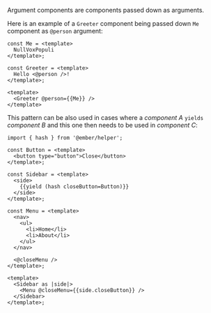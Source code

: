 Argument components are components passed down as arguments.

Here is an example of a `Greeter` component being passed down `Me` component as `@person` argument:

```gjs
const Me = <template>
  NullVoxPopuli
</template>;

const Greeter = <template>
  Hello <@person />!
</template>;

<template>
  <Greeter @person={{Me}} />
</template>
```
 
This pattern can be also used in cases where a _component A_ `yields` _component B_ and this one then needs to be used in _component C_:

```gjs
import { hash } from '@ember/helper';

const Button = <template>
  <button type="button">Close</button>
</template>;

const Sidebar = <template>
  <side>
    {{yield (hash closeButton=Button)}}
  </side>
</template>;

const Menu = <template>
  <nav>
    <ul>
      <li>Home</li>
      <li>About</li>
    </ul>
  </nav>

  <@closeMenu />
</template>;

<template>
  <Sidebar as |side|>
    <Menu @closeMenu={{side.closeButton}} />
  </Sidebar>
</template>;
```
